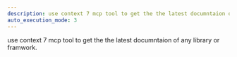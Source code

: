 ```yaml
---
description: use context 7 mcp tool to get the the latest documntaion of any library or framwork.
auto_execution_mode: 3
---
```


use context 7 mcp tool to get the the latest documntaion of any library or framwork.